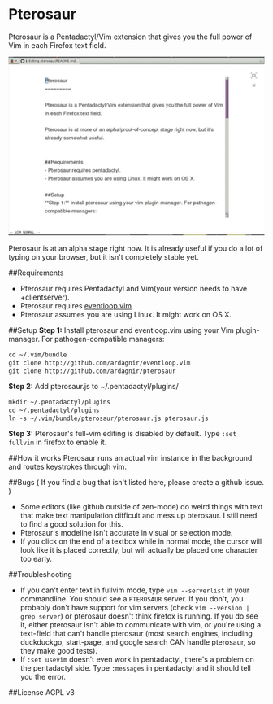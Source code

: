 Pterosaur
=========

Pterosaur is a Pentadactyl/Vim extension that gives you the full power of Vim in each Firefox text field.

![Demo](/pterosaur_demo.gif?raw=true)

Pterosaur is at an alpha stage right now. It is already useful if you do a lot of typing on your browser, but it isn't completely stable yet.


##Requirements
- Pterosaur requires Pentadactyl and Vim(your version needs to have +clientserver).
- Pterosaur requires [eventloop.vim](https://github.com/ardagnir/eventloop.vim)
- Pterosaur assumes you are using Linux. It might work on OS X.

##Setup
**Step 1:** Install pterosaur and eventloop.vim using your Vim plugin-manager. For pathogen-compatible managers:

    cd ~/.vim/bundle
    git clone http://github.com/ardagnir/eventloop.vim
    git clone http://github.com/ardagnir/pterosaur
    
**Step 2:** Add pterosaur.js to ~/.pentadactyl/plugins/

    mkdir ~/.pentadactyl/plugins
    cd ~/.pentadactyl/plugins
    ln -s ~/.vim/bundle/pterosaur/pterosaur.js pterosaur.js

**Step 3:** Pterosaur's full-vim editing is disabled by default. Type `:set fullvim` in firefox to enable it.

##How it works
Pterosaur runs an actual vim instance in the background and routes keystrokes through vim.

##Bugs
( If you find a bug that isn't listed here, please create a github issue. )

- Some editors (like github outside of zen-mode) do weird things with text that make text manipulation difficult and mess up pterosaur. I still need to find a good solution for this. 
- Pterosaur's modeline isn't accurate in visual or selection mode.
- If you click on the end of a textbox while in normal mode, the cursor will look like it is placed correctly, but will actually be placed one character too early.

##Troubleshooting
- If you can't enter text in fullvim mode, type `vim --serverlist` in your commandline. You should see a `PTEROSAUR` server. If you don't, you probably don't have support for vim servers (check `vim --version | grep server`) or pterosaur doesn't think firefox is running. If you do see it, either pterosaur isn't able to communicate with vim, or you're using a text-field that can't handle pterosaur (most search engines, including duckduckgo, start-page, and google search CAN handle pterosaur, so they make good tests).
- If `:set usevim` doesn't even work in pentadactyl, there's a problem on the pentadactyl side. Type `:messages` in pentadactyl and it should tell you the error.

##License
AGPL v3
